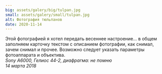 ```yaml
---
big: assets/galery/big/tulpan.jpg
small: assets/galery/small/tulpan.jpg
alt: Фотография тюльпанов
date: 2020-11-14
---
```

Этой фотографией я хотел передать весеннее настроение... в общем заполняем карточку текстом с описанием фотографии, как снимал, зачем снимал и прочее. Возможно следует указать параметры фотоаппарата и объектива.  
*Sony A6000, Гелиос 44-2, диафрагма: не помню*  
*14 марта 2018*